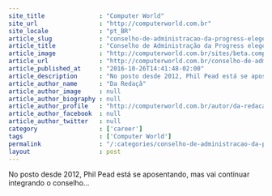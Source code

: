```yaml
---
site_title               : "Computer World"
site_url                 : "http://computerworld.com.br"
site_locale              : "pt_BR"
article_slug             : "conselho-de-administracao-da-progress-elege-yogesh-gupta-novo-ceo-da-empresa"
article_title            : "Conselho de Administração da Progress elege Yogesh Gupta novo CEO da empresa"
article_image            : "http://computerworld.com.br/sites/beta.computerworld.com.br/files/news_articles/yogesh_gupta_progress_2016.png"
article_url              : "http://computerworld.com.br/conselho-de-administracao-da-progress-elege-yogesh-gupta-novo-ceo-da-empresa"
article_published_at     : "2016-10-26T14:41:48-02:00"
article_description      : "No posto desde 2012, Phil Pead está se aposentando, mas vai continuar integrando o conselho..."
article_author_name      : "Da Redaçã"
article_author_image     : null
article_author_biography : null
article_author_profile   : "http://computerworld.com.br/autor/da-redacao"
article_author_facebook  : null
article_author_twitter   : null
category                 : ['career']
tags                     : ['Computer World']
permalink                : "/:categories/conselho-de-administracao-da-progress-elege-yogesh-gupta-novo-ceo-da-empresa/"
layout                   : post
---
```


No posto desde 2012, Phil Pead está se aposentando, mas vai continuar integrando o conselho...
